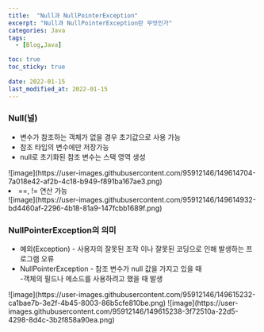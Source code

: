 ```yaml
---
title:  "Null과 NullPointerException"
excerpt: "Null과 NullPointerException란 무엇인가"
categories: Java
tags:
  - [Blog,Java]

toc: true
toc_sticky: true
 
date: 2022-01-15
last_modified_at: 2022-01-15
---
```


<h3>Null(널)</h3>
<ul>
<li>변수가 참조하는 객체가 없을 경우 초기값으로 사용 가능</li>
<li>참조 타입의 변수에만 저장가능</li>
<li>null로 초기화된 참조 변수는 스택 영역 생성</li>
</ul>
 ![image](https://user-images.githubusercontent.com/95912146/149614704-7a018e42-af2b-4c18-b949-f891ba167ae3.png)
<li>==, != 연산 가능</li>
![image](https://user-images.githubusercontent.com/95912146/149614932-bd4460af-2296-4b18-81a9-147fcbb1689f.png)

<h3>NullPointerException의 의미</h3>
<ul>
<li>예외(Exception) - 사용자의 잘못된 조작 이나 잘못된 코딩으로 인해 발생하는 프로그램 오류</li>
<li>NullPointerException - 참조 변수가 null 값을 가지고 있을 때<br>
-객체의 필드나 메소드를 사용하려고 했을 때 발생
</li>
</ul>
![image](https://user-images.githubusercontent.com/95912146/149615232-ca1bae7b-3e2f-4b45-8003-86b5cfe810be.png)
![image](https://user-images.githubusercontent.com/95912146/149615238-3f72510a-22d5-4298-8d4c-3b2f858a90ea.png)

